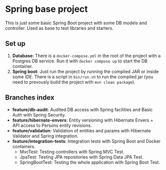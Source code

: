 # Spring base project

This is just some basic Spring Boot project with some DB models and controller. Used as base to test libraries and starters.

## Set up
1. **Database**: There is a `docker-compose.yml` in the root of the project with a Postgres DB service. Run it with `docker compose up` to start the DB container.
2. **Spring boot**: Just run the project by running the complied JAR or inside some IDE. There is a script in `bin/run.sh` to run the compiled jar (you need to prevously build the project with `mvn clean package`).


## Branches index
- **feature/db-audit**: Audited DB access with Spring facilities and Basic Auth with Spring Security.
- **feature/hibernate-envers**: Entity versioning with Hibernate Envers + API access to Persons entity revisions.
- **feature/validation**: Validation of entities and params with Hibernate Validator and Spring integration.
- **feature/integration-tests**: Integration tests with Spring Boot and Docker containers.
  - MvcTest: Testing controllers with Spring MVC Test.
  - JpaTest: Testing JPA repositories with Spring Data JPA Test.
  - SpringBootTest: Testing the whole application with Spring Boot Test.